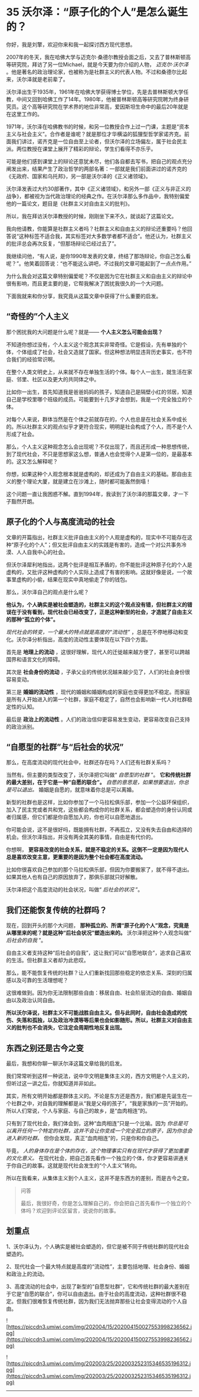 # 35 沃尔泽：“原子化的个人”是怎么诞生的？

你好，我是刘擎，欢迎你来和我一起探讨西方现代思想。

2007年的冬天，我在哈佛大学与迈克尔·桑德尔教授会面之后，又去了普林斯顿高等研究院，拜访了另一位Michael，就是今天要为你介绍的人物， *迈克尔·沃尔泽* 。他是著名的政治理论家，也被称为是社群主义的代表人物。不过和桑德尔比起来，沃尔泽就是老前辈了。

沃尔泽出生于1935年，1961年在哈佛大学获得博士学位，先是去普林斯顿大学任教，中间又回到哈佛工作了14年。1980年，他被普林斯顿高等研究院聘为终身研究员。这个高等研究院在学术界的地位非常高，爱因斯坦生命中的最后20年就是在这里工作的。

1971年，沃尔泽在哈佛教书的时候，和另一位教授合作上过一门课，主题是“资本主义与社会主义”。合作者是谁呢？就是那位才华横溢的狐狸型哲学家诺齐克。前面我们讲过，诺齐克是一位自由至上论者，但沃尔泽的立场偏左，属于社会民主派。两位教授在课堂上展开了精彩的辩论，学生们看得不亦乐乎。

可能是他们感到课堂上的辩论还意犹未尽，他们各自都去写书，把自己的观点充分阐发出来，结果产生了政治哲学的两部名著：一部就是我们前面讲过的诺齐克的《无政府、国家和乌托邦》，另一部是沃尔泽的《正义诸领域》。

沃尔泽发表过大约30部著作，其中《正义诸领域》，和另外一部《正义与非正义的战争》，都被视为当代政治理论的经典之作。在沃尔泽那么多作品中，我特别偏爱他的一篇论文，题目是《社群主义对自由主义的批判》。

所以，我在拜访沃尔泽教授的时候，刚刚坐下来不久，就谈起了这篇论文。

我向他请教，你能算是社群主义者吗？社群主义和自由主义的辩论还重要吗？他回答说“这种标签不适合我，其实标签对大多数学者都不适合”。他还认为，社群主义的批评总会再次反复，“但那场辩论已经过去了”。

我继续问他，“有人说，是你1990年发表的文章，终结了那场辩论，你自己怎么看呢？”。他笑着回答说：“也不能这么讲吧，不过我的文章可能起到了一点点作用。”

为什么我会对这篇文章特别偏爱呢？不仅是因为它在社群主义和自由主义的辩论中很有影响，而且更主要的是，它帮我解决了困扰我很久的一个大问题。

下面我就来和你分享，我究竟从这篇文章中获得了什么重要的启发。

## “奇怪的”个人主义

那个困扰我的大问题是什么呢？就是—— **个人主义怎么可能会出现？**

不知道你想过没有，个人主义这个观念其实非常奇怪。它是假设，先有单独的个体，个体组成了社会，社会又造就了国家。但这种想法明显违背历史事实，也不符合我们的经验常识啊。

在整个人类文明史上，从来就不存在单独生活的个体。每个人一出生，就生活在家庭、邻里、社区以及更大的共同体之中。

比如你一出生，首先知道我是爸爸妈妈的孩子，知道自己是隔壁小红的邻居，知道自己是学校里哪个班级的成员。可能要到十几岁才会想到，我是一个完全独立的个体。

对每个人来说，群体当然是在个体之前就存在的，个人也总是在社会关系中成长的。所以社群主义的观点似乎才更符合现实，明明是社会构成了个人，而不是个人形成了社会。

那么，个人主义这种观念怎么会出现呢？不仅出现了，而且还形成一种思想传统，到了现代社会，不只是思想家这么想，普通人也会觉得个人是第一位的，是最基本的。这又怎么解释呢？

你想，如果这种个人观念根本就是虚构的，却还成为了自由主义的基础。那自由主义的整个理论大厦，就是建立在沙滩上，随时都可能轰然倒塌！

这个问题一直让我困惑不解。直到1994年，我读到了沃尔泽的那篇文章，才一下子豁然开朗。

## 原子化的个人与高度流动的社会

文章的开篇指出，社群主义批评自由主义的个人观是虚构的，现实中不可能存在这种“原子化的个人”；但又批评自由主义的实践是有害的，造成一个对公共事务冷漠、人人自我中心的社会。

但沃尔泽犀利地指出，这两个批评是相互矛盾的，你不能批评这种原子化的个人是虚构的，又批评这种虚构的个人实际上造成了有害的影响。这就好像是说，一个故事里虚构的小偷，结果在现实中真地偷走了你的钱包。

那么，沃尔泽自己的观点是什么呢？

 **他认为，个人确实是被社会塑造的，社群主义的这个观点没有错，但社群主义的错误在于没有看到，现代社会已经改变了，正是这种新型的社会，才造就了自由主义的那种“孤立的个体”。**

 *现代社会的转变，一个最大的特点就是高度的“流动性”* ，总是在不停地移动和变化。沃尔泽分析指出，高度的流动性主要体现在以下四个方面。

首先是 **地理上的流动** ，这很好理解，现代人的迁徙越来越方便了，甚至可以跨越国界和语言文化的障碍。

其次是 **社会身份的流动** ，子承父业的传统状况越来越少见了，人们的社会身份很容易变动。

第三是 **婚姻的流动性** ，现代的婚姻和婚姻构成的家庭也变得更加不稳定。而家庭是所有人开始进入的第一个社群，家庭不稳定了，自然也会影响新一代人对社群稳定性的认知。

最后是 **政治上的流动性** 。人们的政治信仰更容易发生变动，更容易改变自己支持的政治派别。

## “自愿型的社群”与“后社会的状况”

那么，在高度流动的现代社会中，社群还存在吗？人们还有社群关系吗？

当然有。但主要的类型改变了，沃尔泽把它叫做“ *自愿型的社群* ”。 **它和传统社群的最大差别，在于它是一种“自愿的联合”。**  *自愿的意思是，如果想要退出，你总是可以退出。* 婚姻是自愿的，就意味着你总是可以离婚。

新型的社群也是这样，比如你参加了一个马拉松俱乐部，参加一个公益环保组织，加入了民主党或者共和党，这些都会构成你的社群关系，都会塑造你的身份认同或者归属感，但它们都是你自愿加入的，你也可以自愿地退出。

你可能会说，这不是很好吗，既能拥有社群，不再孤立，又没有失去自由和选择的机会。但沃尔泽指出，并没有两全其美的事情，自由是有代价的。

你想啊， **更容易改变的社会关系，就是不稳定的关系。这倒不一定是因为现代人总是喜欢改变主意，更重要的是因为整个社会都在高度流动。**

比如你很喜欢自己参加的那个马拉松俱乐部，但因为你要搬家了，就不得不退出。如果其他人也有自己的原因放弃了，那俱乐部就只好解散。

沃尔泽把这个高度流动的社会状况，叫做“ *后社会的状况* ”。

## 我们还能恢复传统的社群吗？

现在，回到开头的那个大问题， **那种孤立的、所谓“原子化的个人”观念，究竟是从哪里来的呢？就是这种“后社会状况”塑造出来的。** 沃尔泽把这种个人观念叫做“ *后社会的自我* ”。

自由主义者支持这种“后社会的自我”，这让我们可以“自愿地联合”，追求自己喜欢的生活。但社群主义者却为此悲叹。

那么，能不能恢复传统的社群？让人们重新找回那些稳定的依恋关系、深刻的归属感以及可靠的生活理想呢？

这很难做到。因为你无法限制那些自由：移居自由、社会阶层流动的自由、婚姻自由以及政治认同自由。

 **所以沃尔泽说，社群主义不可能战胜自由主义。但与此同时，自由社会造成的忧伤、失落和孤独，以及政治冷漠等等后果也会如影随形。所以，社群主义对自由主义的批判也不会消失，它注定会周期性地反复出现。**

## 东西之别还是古今之变

最后，我想和你聊一聊沃尔泽这篇文章给我的启发。

我们常常听到这样一种说法，说中华文明是集体主义的，西方文明是个人主义的，但听过这一讲之后，你就知道并非如此。

其实，所有文明开始都是群体主义的。不论是东方还是西方，我们都是先诞生在一个社群之中，对自我的理解都是从“我是父母的孩子”，“我是家族的一员”开始的。所以人们常说，个人与家庭、与自己的故乡，是“血肉相连”的。

只有到了现代社会，我们体会到，这种“血肉相连”只是一个比喻。因为 *你总是可以离开任何一个特定的社群，这并不会让你变成一个完全孤立的原子，因为你总会进入新的社群。* 但你会发现，真正“血肉相连”的，只是你和你自己。

毕竟， *人的身体存在是个体的存在，这个物理事实只有在现代才获得了更加重要的文化意义。* 在现代社会，把自己首先看作一个独立的个体，你才更容易讲通关于你自己的故事。这就是现代社会发生的“个人主义”转向。

所以在我看来，从集体主义到个人主义，这并不是东西方的差别，而是古今之变。

> 问答
> 
> 最后，我很好奇，你是怎么理解自己的，你会把自己首先看作一个独立的个体吗？欢迎到评论区留言，说说你的故事。

## 划重点

1、沃尔泽认为，个人确实是被社会塑造的，但它是被不同于传统社群的现代社会塑造的。

2、现代社会一个最大特点就是高度的“流动性”，主要包括地理、社会身份、婚姻和政治上的流动。

3、高度流动的社会中，出现了新型的“自愿型社群”，它和传统社群的最大差别在于它是“自愿的联合”，你可以自由退出。由于社会的高度流动，这种社群很不稳定。但我们很难恢复传统社群，因为我们无法抛弃那些让社会变得流动的个人自由。

![https://piccdn3.umiwi.com/img/202004/15/202004150027553998236562.jpg](https://piccdn3.umiwi.com/img/202004/15/202004150027553998236562.jpg)

![https://piccdn3.umiwi.com/img/202003/25/202003252315346535196312.jpg](https://piccdn3.umiwi.com/img/202003/25/202003252315346535196312.jpg)

---
